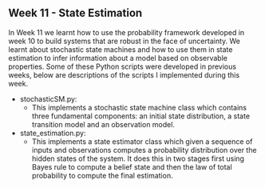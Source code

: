 ## Week 11 - State Estimation

In Week 11 we learnt how to use the probability framework developed in week 10 to build systems that are robust in the face of uncertainty. We learnt about stochastic state machines and how to use them in state estimation to infer information about a model based on observable properties. Some of these Python scripts were developed in previous weeks, below are descriptions of the scripts I implemented during this week. 

*  stochasticSM.py:
	*  This implements a stochastic state machine class which contains three fundamental components: an initial state distribution, a state transition model and an observation model. 
*  state_estimation.py:
	*  This implements a state estimator class which given a sequence of inputs and observations computes a probability distribution over the hidden states of the system. It does this in two stages first using Bayes rule to compute a belief state and then the law of total probability to compute the final estimation. 